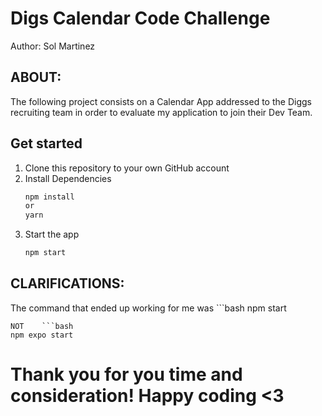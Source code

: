 # Digs Calendar Code Challenge
Author: Sol Martinez

## ABOUT:
The following project consists on a Calendar App addressed to the Diggs recruiting team in order to evaluate my application to join their Dev Team.

## Get started

1. Clone this repository to your own GitHub account
2. Install Dependencies
   ```bash
   npm install
   or
   yarn
   ```
3. Start the app
   ```bash
   npm start
   ```

## CLARIFICATIONS:
The command that ended up working for me was ```bash
   npm start
   ```
NOT    ```bash
   npm expo start
   ```

# Thank you for you time and consideration! Happy coding <3